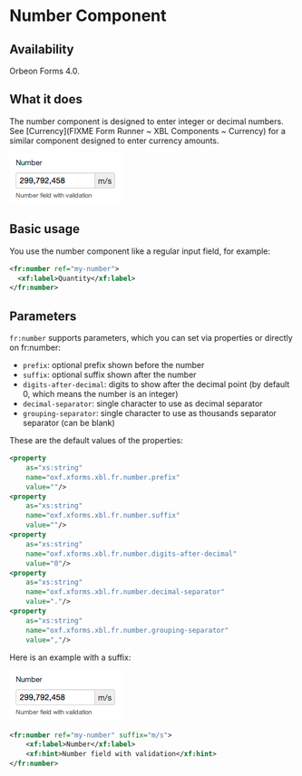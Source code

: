 # Number Component

<!-- toc -->

## Availability

Orbeon Forms 4.0.

## What it does

The number component is designed to enter integer or decimal numbers. See [Currency](FIXME Form Runner ~ XBL Components ~ Currency) for a similar component designed to enter currency amounts.

![](images/xbl-number.png)

## Basic usage

You use the number component like a regular input field, for example:

```xml
<fr:number ref="my-number">
  <xf:label>Quantity</xf:label>
</fr:number>
```

## Parameters

`fr:number` supports parameters, which you can set via properties or directly on fr:number:

* `prefix`: optional prefix shown before the number
* `suffix`: optional suffix shown after the number
* `digits-after-decimal`: digits to show after the decimal point (by default 0, which means the number is an integer)
* `decimal-separator`: single character to use as decimal separator
* `grouping-separator`: single character to use as thousands separator separator (can be blank)

These are the default values of the properties:

```xml
<property
    as="xs:string"
    name="oxf.xforms.xbl.fr.number.prefix"
    value=""/>
<property
    as="xs:string"
    name="oxf.xforms.xbl.fr.number.suffix"
    value=""/>
<property
    as="xs:string"
    name="oxf.xforms.xbl.fr.number.digits-after-decimal"
    value="0"/>
<property
    as="xs:string"
    name="oxf.xforms.xbl.fr.number.decimal-separator"
    value="."/>
<property
    as="xs:string"
    name="oxf.xforms.xbl.fr.number.grouping-separator"
    value=","/>
```

Here is an example with a suffix:

![](images/xbl-number.png)

```xml
<fr:number ref="my-number" suffix="m/s">
    <xf:label>Number</xf:label>
    <xf:hint>Number field with validation</xf:hint>
</fr:number>
```
